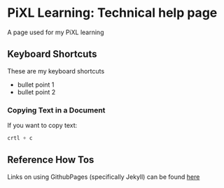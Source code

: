 # PiXL Learning: Technical help page

A page used for my PiXL learning

## Keyboard Shortcuts

These are my keyboard shortcuts

* bullet point 1
* bullet point 2

### Copying Text in a Document

If you want to copy text:

```powershell
crtl + c
```

## Reference How Tos

Links on using GithubPages (specifically Jekyll) can be found [here](https://docs.github.com/en/github/working-with-github-pages/creating-a-github-pages-site-with-jekyll)
